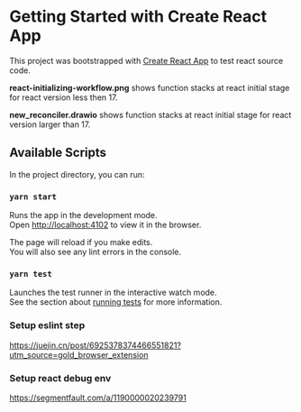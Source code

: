 # Getting Started with Create React App

This project was bootstrapped with [Create React App](https://github.com/facebook/create-react-app) to test react source code.

**react-initializing-workflow.png** shows function stacks at react initial stage for react version less then 17.

**new_reconciler.drawio** shows function stacks at react initial stage for react version larger than 17.

## Available Scripts

In the project directory, you can run:

### `yarn start`

Runs the app in the development mode.\
Open [http://localhost:4102](http://localhost:4102) to view it in the browser.

The page will reload if you make edits.\
You will also see any lint errors in the console.

### `yarn test`

Launches the test runner in the interactive watch mode.\
See the section about [running tests](https://facebook.github.io/create-react-app/docs/running-tests) for more information.


### Setup eslint step
https://juejin.cn/post/6925378374466551821?utm_source=gold_browser_extension

### Setup react debug env
https://segmentfault.com/a/1190000020239791
